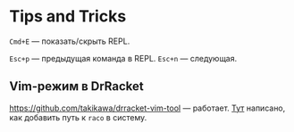 # Tips and Tricks
`Cmd+E` — показать/скрыть REPL.

`Esc+p` — предыдущая команда в REPL. `Esc+n` — следующая.

## Vim-режим в DrRacket
https://github.com/takikawa/drracket-vim-tool — работает. [Тут](https://docs.racket-lang.org/pollen/Installation.html) написано, как добавить путь к `raco` в систему.